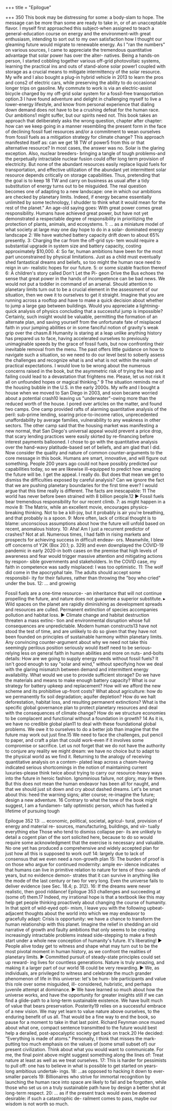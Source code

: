 +++
title = "Epilogue"

+++
350
This book may be distressing for some: a body-slam to hope. The message can be more than some are ready to take in, or of an unacceptable flavor. I myself first approached this subject-when assigned to teach a general-education course on energy and the environment-with great enthusiasm, intending to sort out to my own satisfaction how I thought our gleaming future would migrate to renewable energy.
As I "ran the numbers" on various sources, I came to appreciate the tremendous quantitative advantage that solar power has over the alter- natives. Being a hands-on person, I started cobbling together various off-grid photovoltaic systems, learning the practical ins and outs of stand-alone solar power1 coupled with storage as a crucial means to mitigate intermittency of the solar resource. My wife and I also bought a plug-in hybrid vehicle in 2013 to learn the pros and cons2 of electric cars, while preserving the ability to do occasional longer trips on gasoline. My commute to work is via an electric-assist bicycle charged by my off-grid solar system for a fossil-free transportation option.3 I have found adventure and delight in challenging myself to live a lower-energy lifestyle, and know from personal experience that dialing down demand does not have to be a crushing defeat for the human race. Our ambitions1 might suffer, but our spirits need not.
This book takes an approach that deliberately asks the wrong question, chapter after chapter: how can we keep going in a manner resembling the present form in the face of declining fossil fuel resources and/or a commitment to wean ourselves from fossil fuels as a mitigation strategy for climate change? This approach manifested itself as: can we get 18 TW of power5 from this or that alternative resource? In most cases, the answer was no. Solar is the glaring exception. Also, nuclear breeders- bringing a tangle of tough problems-and the perpetually intractable nuclear fusion could offer long term provision of electricity. But none of the abundant resources easily replace liquid fuels for transportation, and effective utilization of the abundant yet intermittent solar resource depends critically on storage capabilities.
Thus, pretending that the goal is to keep 18 TW and carry on business as usual after a tidy substitution of energy turns out to be misguided. The real question becomes one of adapting to a new landscape: one in which our ambitions are checked by planetary limits. Indeed, if energy became essentially unlimited by some technology, I shudder to think what it would mean for the rest of the planet." An age-old saying goes: With great power comes great responsibility. Humans have achieved great power, but have not yet demonstrated a respectable degree of responsibility in prioritizing the protection of plants, animals, and ecosystems.
1:
... as a miniature model of what society at large may one day hope to do in a solar- dominated energy landscape
2: We have watched battery capacity drift down to about 65% presently.
3: Charging the car from the off-grid sys- tem would require a substantial upgrade in system size and battery capacity, costing approximately $10,000.
4: So far, human ambitions have been for the most part unconstrained by physical limitations. Just as a child must eventually shed fantastical dreams and beliefs, so too might the human race need to reign in un- realistic hopes for our future.
5:
or some sizable fraction thereof
6: A children's story called Don't Let the Pi- geon Drive the Bus echoes the sense that great power in the hands of incompetence can be bad news. We would not put a toddler in command of an arsenal.
Should attention to planetary limits turn out to be a crucial element in the assessment of our situation, then we owe it to ourselves to get it straight. Imagine that you are running across a rooftop and have to make a quick decision about whether to jump a large gap between buildings. Would you appreciate a lightning-quick analysis of physics concluding that a successful jump is impossible? Certainly, such insight would be valuable, permitting the formation of an alternate plan, and saving yourself from the unfortunate fate of misplaced faith in your jumping abilities or in some fanciful notion of gravity's weak grip over the chasm.8
Humanity is staring at a leap unlike anything history has prepared us to face, having accelerated ourselves to previously unimaginable speeds by the grace of fossil fuels, but now confronting their inevitable removal from the menu. The past offers little guidance on how to navigate such a situation, so we need to do our level best to soberly assess the challenges and recognize what is and what is not within the realm of practical expectations. I would love to be wrong about the numerous concerns raised in the book, but the asymmetric risk of trying the leap and failing could lead to a devastation that frightens me. Please, let us not risk it all on unfounded hopes or magical thinking."
9
The situation reminds me of the housing bubble in the U.S. in the early 2000s. My wife and I bought a house when we moved to San Diego in 2003, and soon became worried about a potential crash10 leaving us "underwater"-owing more than the reduced worth of the house. I pored over articles on the matter, and found two camps. One camp provided rafts of alarming quantitative analysis of the peril: sub-prime lending, soaring price-to-income ratios, unprecedented unaffordability by average families, vulnerability to any weakness in other sectors. The other camp said that the housing market was manifesting a new normal, that San Diego's universal appeal would prevent a price drop, that scary lending practices were easily skirted by re-financing before interest payments ballooned. I chose to go with the quantitative analysis over the hand-wavy platitude-based set of beliefs, and am glad that I did.
Now consider the quality and nature of common counter-arguments to the core message in this book. Humans are smart, innovative, and will figure out something. People 200 years ago could not have possibly predicted our capabilities today, so we are likewise ill-equipped to predict how amazing the future will be. I get the appeal. I really do. But does that mean we get to dismiss the difficulties exposed by careful analysis? Can we ignore the fact that we are pushing planetary boundaries for the first time ever? I would argue that this time really is different. The facts are inescapable:
11
The world has never before been strained with 8 billion people.12
► Fossil fuels bear tremendous responsibility for our recent climb.
7:
as might happen in a movie
8: The Matrix, while an excellent movie, encourages physics-breaking thinking. Not to be a kill-joy, but it probably is air you're breathing, and that probably is a spoon.
9: More often, lack of critical thought is to blame: unconscious assumptions about how the future will unfold based on recent, anomalous history.
10: Aha! Am I just a recurrent predictor of crashes? Not at all. Numerous times, I had faith in rising markets and prospects for achieving success in difficult endeav- ors. Meanwhile, I blew off concerns of Y2K (Box 20.1; p. 329) and even downplayed the COVID-19 pandemic in early 2020-in both cases on the premise that high levels of awareness and fear would trigger massive attention and mitigating actions by respon- sible governments and stakeholders. In the COVID case, my faith in competence was sadly misplaced: I was too optimistic.
11: The wolf did come in the apocryphal tale. The adults should accept some responsibil- ity for their failures, rather than throwing the "boy who cried" under the bus.
12: ... and growing

Fossil fuels are a one-time resource- -an inheritance that will not continue propelling the future, and nature does not guarantee a superior substitute.
▸ Wild spaces on the planet are rapidly diminishing as development spreads and resources are culled. Permanent extinction of species accompanies pollution and habitat loss.
► Climate change and habitat destruction threaten a mass extinc- tion and environmental disruption whose full consequences are unpredictable.
Modern human constructs13 have not stood the test of time, and are unlikely to do so given that they have not been founded on principles of sustainable harmony within planetary limits.
Any convincing counter-argument about why we need not take this seemingly perilous position seriously would itself need to be serious- relying less on general faith in human abilities and more on nuts- and-bolts details: How are we going to supply energy needs without fossil fuels? It isn't good enough to say "solar and wind," without specifying how we deal with the glaring mismatch between demand and intermittent energy availability. What would we use to provide sufficient storage? Do we have the materials and means to make enough battery capacity? What is our strategy for battery upkeep and replacement? How will we afford the new scheme and its prohibitive up-front costs? What about agriculture: how do we permanently fix soil degradation; aquifer depletion? How do we halt deforestation, habitat loss, and resulting permanent extinctions? What is the specific global governance plan to protect planetary resources and deal with the consequences of climate change? How do we structure economies to be complacent and functional without a foundation in growth?
14
As it is, we have no credible global plan11 to deal with these foundational global problems. We owe it to ourselves to do a better job than imagine that the future may work out just fine.15 We need to face the challenges, put pencil to paper, and craft a plan that could work-even if it involves some compromise or sacrifice. Let us not forget that we do not have the authority to conjure any reality we might dream: we have no choice but to adapt to the physical world as we find it.
Returning to the analogy of receiving quantitative analysis on a contem- plated leap across a chasm-having indicated serious shortcomings in the notion of maintaining current luxuries-please think twice about trying to carry our resource-heavy ways into the future in heroic fashion. Ignominious failure, not glory, may lie there. But this does not mean the human endeavor has been all for naught, and that we should just sit down and cry about dashed dreams. Let's be smart about this: heed the warning signs; alter course; re-imagine the future; design a new adventure.
16
Contrary to what the tone of the book might suggest, I am a fundamen- tally optimistic person, which has fueled a lifetime of pursuing tough

Epilogue
352
13: ... economic, political, societal, agricul- tural, provision of energy and material re- sources, manufacturing, buildings, and vir- tually everything else
Those who tend to dismiss collapse per- ils are unlikely to detail a cogent plan of the sort solicited here, because to do so would require some acknowledgment that the exercise is necessary and valuable. No one yet has produced a comprehensive and widely accepted plan for just how all this is supposed to work out!
14:
largely due to lack of consensus that we even need a non-growth plan
15: The burden of proof is on those who argue for continued modernity: ample ev- idence indicates that humans can live in primitive relation to nature for tens of thou- sands of years, but no evidence demon- strates that it can survive in anything like the mode of the last century or two for very long. Even the universe fails to deliver evidence (see Sec. 18.4; p. 312).
16: If the dreams were never realistic, then good riddance!
Epilogue
353
challenges and succeeding at (some of) them.17 Indeed, my irrational hope is that a textbook like this may help get people thinking proactively about changing the course of humanity. In that spirit of wild-eyed opti- mism, I leave you with the following upbeat-adjacent thoughts about the world into which we may endeavor to gracefully adapt:
Crisis is opportunity: we have a chance to transform the human relationship with this planet.
Imagine the relief in shedding an old narrative of growth and faulty ambitions that only seems to be creating increasingly intractable problems instead side-stepping to make a fresh start under a whole new conception of humanity's future. It's liberating!
► People alive today get to witness and shape what may turn out to be the most pivotal moment in human history, as we confront the realities of planetary limits.
► Committed pursuit of steady-state principles could set up reward- ing lives for countless generations.
Nature is truly amazing, and making it a larger part of our world 18 could be very rewarding.
► We, as individuals, are privileged to witness and celebrate the much grander phenomenon of life in this universe: let's be hum- ble participants and value this role over some misguided, ill- considered, hubristic, and perhaps juvenile attempt at dominance.
► We have learned so much about how the universe works, and have the opportunity for greater insights still if we can find a glide-path to a long-term sustainable existence. We have built much of value that bears preservation. Posterity19 relies on a successful embrace of a new vision.
We may yet learn to value nature above ourselves, to the enduring benefit of us all.
That would be a fine way to end the book, so pause for a moment to take in that last point. Richard Feynman once mused about what one, compact sentence transmitted to the future would best help a derailed, post-apocalyptic society get back on track.20 He decided: “Everything is made of atoms." Personally, I think that misses the mark-putting too much emphasis on the values of (some small subset of) our present civilization. Think about what you would want to communicate. For me, the final point above might suggest something along the lines of: Treat nature at least as well as we treat ourselves.
17: This is harder for pessimists to pull off: one has to believe in what is possible to get started on years-long ambitious undertak- ings.
18:
...as
opposed to hacking it down to ever-smaller parcels
19: Billionaires who strive for immortal recognition by launching the human race into space are likely to fail and be forgotten, while those who set us on a truly sustainable path have by design a better shot at long-term respect.
20: ... as if the present track would even be deemed desirable: if such a catastrophic de- railment comes to pass, maybe our wisdom is not worth so much.
